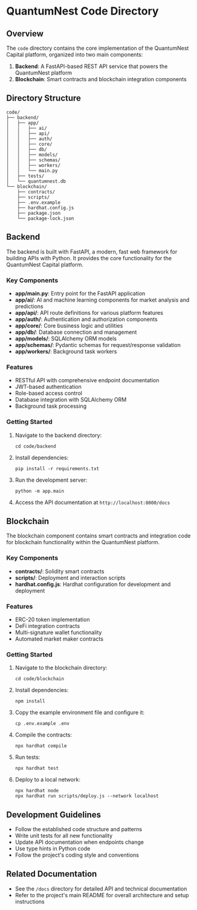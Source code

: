 # QuantumNest Code Directory

## Overview

The `code` directory contains the core implementation of the QuantumNest Capital platform, organized into two main components:

1. **Backend**: A FastAPI-based REST API service that powers the QuantumNest platform
2. **Blockchain**: Smart contracts and blockchain integration components

## Directory Structure

```
code/
├── backend/
│   ├── app/
│   │   ├── ai/
│   │   ├── api/
│   │   ├── auth/
│   │   ├── core/
│   │   ├── db/
│   │   ├── models/
│   │   ├── schemas/
│   │   ├── workers/
│   │   └── main.py
│   ├── tests/
│   └── quantumnest.db
└── blockchain/
    ├── contracts/
    ├── scripts/
    ├── .env.example
    ├── hardhat.config.js
    ├── package.json
    └── package-lock.json
```

## Backend

The backend is built with FastAPI, a modern, fast web framework for building APIs with Python. It provides the core functionality for the QuantumNest Capital platform.

### Key Components

- **app/main.py**: Entry point for the FastAPI application
- **app/ai/**: AI and machine learning components for market analysis and predictions
- **app/api/**: API route definitions for various platform features
- **app/auth/**: Authentication and authorization components
- **app/core/**: Core business logic and utilities
- **app/db/**: Database connection and management
- **app/models/**: SQLAlchemy ORM models
- **app/schemas/**: Pydantic schemas for request/response validation
- **app/workers/**: Background task workers

### Features

- RESTful API with comprehensive endpoint documentation
- JWT-based authentication
- Role-based access control
- Database integration with SQLAlchemy ORM
- Background task processing

### Getting Started

1. Navigate to the backend directory:
   ```
   cd code/backend
   ```

2. Install dependencies:
   ```
   pip install -r requirements.txt
   ```

3. Run the development server:
   ```
   python -m app.main
   ```

4. Access the API documentation at `http://localhost:8000/docs`

## Blockchain

The blockchain component contains smart contracts and integration code for blockchain functionality within the QuantumNest platform.

### Key Components

- **contracts/**: Solidity smart contracts
- **scripts/**: Deployment and interaction scripts
- **hardhat.config.js**: Hardhat configuration for development and deployment

### Features

- ERC-20 token implementation
- DeFi integration contracts
- Multi-signature wallet functionality
- Automated market maker contracts

### Getting Started

1. Navigate to the blockchain directory:
   ```
   cd code/blockchain
   ```

2. Install dependencies:
   ```
   npm install
   ```

3. Copy the example environment file and configure it:
   ```
   cp .env.example .env
   ```

4. Compile the contracts:
   ```
   npx hardhat compile
   ```

5. Run tests:
   ```
   npx hardhat test
   ```

6. Deploy to a local network:
   ```
   npx hardhat node
   npx hardhat run scripts/deploy.js --network localhost
   ```

## Development Guidelines

- Follow the established code structure and patterns
- Write unit tests for all new functionality
- Update API documentation when endpoints change
- Use type hints in Python code
- Follow the project's coding style and conventions

## Related Documentation

- See the `/docs` directory for detailed API and technical documentation
- Refer to the project's main README for overall architecture and setup instructions
